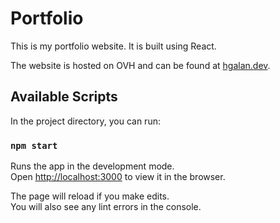 # Portfolio

This is my portfolio website. It is built using React.

The website is hosted on OVH and can be found at [hgalan.dev](https://hgalan.dev).

## Available Scripts

In the project directory, you can run:

### `npm start`

Runs the app in the development mode.\
Open [http://localhost:3000](http://localhost:3000) to view it in the browser.

The page will reload if you make edits.\
You will also see any lint errors in the console.
